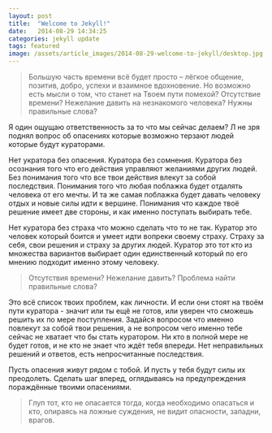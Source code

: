 ```yaml
---
layout: post
title:  "Welcome to Jekyll!"
date:   2014-08-29 14:34:25
categories: jekyll update
tags: featured
image: /assets/article_images/2014-08-29-welcome-to-jekyll/desktop.jpg
---
```


<blockquote class="u--startsWithDoubleQuote">
Большую часть времени всё будет просто – лёгкое общение, позитив, добро, успехи и взаимное вдохновение. Но возможно есть мысли о том, что станет на Твоем пути помехой? Отсутствие времени? Нежелание давить на незнакомого человека? Нужны правильные слова?
</blockquote>

Я один ощущаю ответственность за то что мы сейчас делаем? Л не зря поднял вопрос об опасениях которые возможно терзают людей которые будут кураторами.  


Нет укратора без опасения. Куратора без сомнения. Куратора без осознания того что его действия управляют желаниями других людей. Без понимания того что все твои действия влекут за собой последствия. Понимания того что любая поблажка будет отдалять человека от его мечты. И та же самая поблажка будет давать человеку отдых и новые силы идти к вершине. Понимания что каждое твоё решение имеет две стороны, и как именно поступать выбирать тебе.


Нет куратора без страха что можно сделать что то не так. Куратор это человек который боится и умеет идти вопреки своему страху. Страху за себя, свои решения и страху за других людей. Куратор это тот кто из множества вариантов выбирает один единственный который по его мнению подходит именно этому человеку.

<blockquote class="u--startsWithDoubleQuote">
Отсутствия времени? Нежелание давить? Проблема найти правильные слова?
</blockquote>

Это всё список твоих проблем, как личности. И если они стоят на твоём пути куратора - значит или ты ещё не готов, или уверен что сможешь решить их по мере поступления. Задайся вопросом что именно повлекут за собой твои решения, а не вопросом чего именно тебе сейчас не хватает что бы стать куратором. Ни кто в полной мере не будет готов, и не кто не знает что ждёт тебя впереди. Нет неправильных решений и ответов, есть непросчитанные последствия.


Пусть опасения живут рядом с тобой. И пусть у тебя будут силы их преодолеть. Сделать шаг вперед, оглядываясь на предупреждения пораждённые твоими опасениями.

<blockquote class="u--startsWithDoubleQuote">
Глуп тот, кто не опасается тогда, когда необходимо опасаться и кто, опираясь на ложные суждения, не видит опасности, западни, врагов.
</blockquote>
